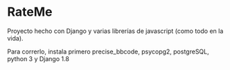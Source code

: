 # RateMe
Proyecto hecho con Django y varias librerías de javascript (como todo en la vida).

Para correrlo, instala primero precise_bbcode, psycopg2, postgreSQL, python 3 y Django 1.8
